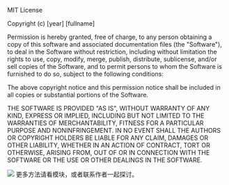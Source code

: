 MIT License

Copyright (c) [year] [fullname]

Permission is hereby granted, free of charge, to any person obtaining a copy
of this software and associated documentation files (the "Software"), to deal
in the Software without restriction, including without limitation the rights
to use, copy, modify, merge, publish, distribute, sublicense, and/or sell
copies of the Software, and to permit persons to whom the Software is
furnished to do so, subject to the following conditions:

The above copyright notice and this permission notice shall be included in all
copies or substantial portions of the Software.

THE SOFTWARE IS PROVIDED "AS IS", WITHOUT WARRANTY OF ANY KIND, EXPRESS OR
IMPLIED, INCLUDING BUT NOT LIMITED TO THE WARRANTIES OF MERCHANTABILITY,
FITNESS FOR A PARTICULAR PURPOSE AND NONINFRINGEMENT. IN NO EVENT SHALL THE
AUTHORS OR COPYRIGHT HOLDERS BE LIABLE FOR ANY CLAIM, DAMAGES OR OTHER
LIABILITY, WHETHER IN AN ACTION OF CONTRACT, TORT OR OTHERWISE, ARISING FROM,
OUT OF OR IN CONNECTION WITH THE SOFTWARE OR THE USE OR OTHER DEALINGS IN THE
SOFTWARE.



![](https://mmbiz.qpic.cn/sz_mmbiz_png/BvGyVvvMmy0r3aXPwt6o7xk7VhHYEI4X9UDVrKib74r3ec23Xcra2no08HXJG3vGXX9k58FEHC2jiaDQrhlf7XXw/640?wx_fmt=png)
更多方法请看模块，或者联系作者一起探讨。

